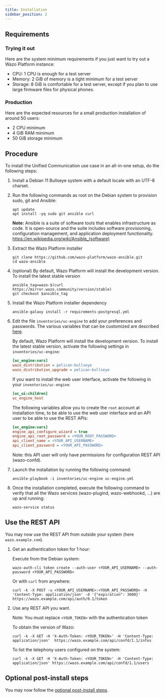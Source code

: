 ```yaml
---
title: Installation
sidebar_position: 2
---
```


## Requirements

### Trying it out

Here are the system minimum requirements if you just want to try out a Wazo Platform instance:

- CPU: 1 CPU is enough for a test server
- Memory: 2 GiB of memory is a tight minimum for a test server
- Storage: 8 GiB is comfortable for a test server, except if you plan to use large firmware files
  for physical phones.

### Production

Here are the expected resources for a small production installation of around 50 users:

- 2 CPU minimum
- 4 GiB RAM minimum
- 50 GiB storage minimum

## Procedure

To install the Unified Communication use case in an all-in-one setup, do the following steps:

1. Install a Debian 11 Bullseye system with a default locale with an UTF-8 charset.
2. Run the following commands as root on the Debian system to provision sudo, git and Ansible:

   ```shell
   apt update
   apt install -yq sudo git ansible curl
   ```

   **Note:** Ansible is a suite of software tools that enables infrastructure as code. It is
   open-source and the suite includes software provisioning, configuration management, and
   application deployment functionality. https://en.wikipedia.org/wiki/Ansible_(software)

3. Extract the Wazo Platform installer

   ```shell
   git clone https://github.com/wazo-platform/wazo-ansible.git
   cd wazo-ansible
   ```

4. (optional) By default, Wazo Platform will install the development version. To install the latest
   stable version

   ```shell
   ansible_tag=wazo-$(curl https://mirror.wazo.community/version/stable)
   git checkout $ansible_tag
   ```

5. Install the Wazo Platform installer dependency

   ```shell
   ansible-galaxy install -r requirements-postgresql.yml
   ```

6. Edit the file `inventories/uc-engine` to add your preferences and passwords. The various
   variables that can be customized are described
   [here](https://github.com/wazo-platform/wazo-ansible/blob/master/README.md#variables).

   By default, Wazo Platform will install the development version. To install the latest stable
   version, activate the following settings in `inventories/uc-engine`:

   ```ini
   [uc_engine:vars]
   wazo_distribution = pelican-bullseye
   wazo_distribution_upgrade = pelican-bullseye
   ```

   If you want to install the web user interface, activate the following in your
   `inventories/uc-engine`:

   ```ini
   [uc_ui:children]
   uc_engine_host
   ```

   The following variables allow you to create the `root` account at installation time, to be able
   to use the web user interface and an API user to be able to use the REST APIs:

   ```ini
   [uc_engine:vars]
   engine_api_configure_wizard = true
   engine_api_root_password = <YOUR_ROOT_PASSWORD>
   api_client_name = <YOUR_API_USERNAME>
   api_client_password = <YOUR_API_PASSWORD>
   ```

   Note: this API user will only have permissions for configuration REST API (wazo-confd).

7. Launch the installation by running the following command:

   ```shell
   ansible-playbook -i inventories/uc-engine uc-engine.yml
   ```

8. Once the installation completed, execute the following command to verify that all the Wazo
   services (wazo-plugind, wazo-webhookd, ...) are up and running:
   ```shell
   wazo-service status
   ```

## Use the REST API

You may now use the REST API from outside your system (here `wazo.example.com`).

1. Get an authentication token for 1 hour:

   Execute from the Debian system:

   ```shell
   wazo-auth-cli token create --auth-user <YOUR_API_USERNAME> --auth-password <YOUR_API_PASSWORD>
   ```

   Or with `curl` from anywhere:

   ```shell
   curl -k -X POST -u <YOUR_API_USERNAME>:<YOUR_API_PASSWORD> -H 'Content-Type: application/json' -d '{"expiration": 3600}' https://wazo.example.com/api/auth/0.1/token
   ```

2. Use any REST API you want.

   Note: You must replace `<YOUR_TOKEN>` with the authentication token

   To obtain the version of Wazo:

   ```shell
   curl -k -X GET -H 'X-Auth-Token: <YOUR_TOKEN>' -H 'Content-Type: application/json'  https://wazo.example.com/api/confd/1.1/infos
   ```

   To list the telephony users configured on the system:

   ```shell
   curl -k -X GET -H 'X-Auth-Token: <YOUR_TOKEN>' -H 'Content-Type: application/json' https://wazo.example.com/api/confd/1.1/users
   ```

## Optional post-install steps

You may now follow the [optional post-install steps](/uc-doc/installation/postinstall).

